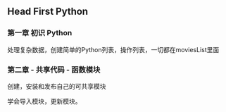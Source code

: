## Head First Python 
### 第一章 初识 Python  

处理复杂数据，创建简单的Python列表，操作列表，一切都在moviesList里面

### 第二章 - 共享代码 - 函数模块

创建，安装和发布自己的可共享模块 
 
学会导入模块，更新模块。
